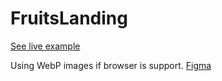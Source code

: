 # FruitsLanding

[See live example](https://luximal.github.io/FruitsLanding/)


Using WebP images if browser is support.
[Figma](https://www.figma.com/file/czBgn1MBalMpT6JxNk5Wye/Fruit-Design)

